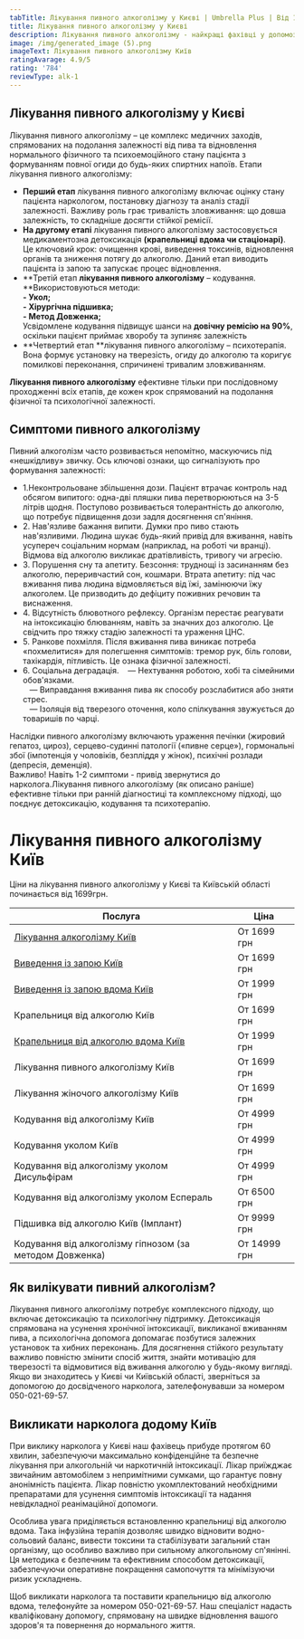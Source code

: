 ```yaml
---
tabTitle: Лікування пивного алкоголізму у Києві | Umbrella Plus | Від 1699 грн
title: Лікування пивного алкоголізму у Києві
description: Лікування пивного алкоголізму - найкращі фахівці у допомозі із залежністю Київ
image: /img/generated_image (5).png
imageText: Лікування пивного алкоголізму Київ
ratingAvarage: 4.9/5
rating: '784'
reviewType: alk-1
---
```


## Лікування пивного алкоголізму у Києві

Лікування пивного алкоголізму – це комплекс медичних заходів, спрямованих на подолання залежності від пива та відновлення нормального фізичного та психоемоційного стану пацієнта з формуванням повної огиди до будь-яких спиртних напоїв. Етапи лікування пивного алкоголізму:

* **Перший етап** лікування пивного алкоголізму включає оцінку стану пацієнта наркологом, постановку діагнозу та аналіз стадії залежності. Важливу роль грає тривалість зловживання: що довша залежність, то складніше досягти стійкої ремісії.
* **На другому етапі** лікування пивного алкоголізму застосовується медикаментозна детоксикація **(крапельниці вдома чи стаціонарі)**. Це ключовий крок: очищення крові, виведення токсинів, відновлення органів та зниження потягу до алкоголю. Даний етап виводить пацієнта із запою та запускає процес відновлення.
* **Третій етап **лікування пивного алкоголізму** – кодування. **Використовуються методи:\
  **- Укол;**\
  **- Хірургічна підшивка;**\
  **- Метод Довженка;**\
  Усвідомлене кодування підвищує шанси на **довічну ремісію на 90%**, оскільки пацієнт приймає хворобу та зупиняє залежність
* **Четвертий етап **лікування пивного алкоголізму – психотерапія. Вона формує установку на тверезість, огиду до алкоголю та коригує помилкові переконання, спричинені тривалим зловживанням.

**Лікування пивного алкоголізму** ефективне тільки при послідовному проходженні всіх етапів, де кожен крок спрямований на подолання фізичної та психологічної залежності.

## Симптоми пивного алкоголізму

Пивний алкоголізм часто розвивається непомітно, маскуючись під «нешкідливу» звичку. Ось ключові ознаки, що сигналізують про формування залежності:

* 1.Неконтрольоване збільшення дози. Пацієнт втрачає контроль над обсягом випитого: одна-дві пляшки пива перетворюються на 3-5 літрів щодня. Поступово розвивається толерантність до алкоголю, що потребує підвищення дози задля досягнення сп'яніння.
* 2. Нав'язливе бажання випити. Думки про пиво стають нав'язливими. Людина шукає будь-який привід для вживання, навіть усупереч соціальним нормам (наприклад, на роботі чи вранці). Відмова від алкоголю викликає дратівливість, тривогу чи агресію.
* 3. Порушення сну та апетиту. Безсоння: труднощі із засинанням без алкоголю, переривчастий сон, кошмари. Втрата апетиту: під час вживання пива людина відмовляється від їжі, замінюючи їжу алкоголем. Це призводить до дефіциту поживних речовин та виснаження.
* 4\. Відсутність блювотного рефлексу. Організм перестає реагувати на інтоксикацію блюванням, навіть за значних доз алкоголю. Це свідчить про тяжку стадію залежності та ураження ЦНС.
* 5. Ранкове похмілля. Після вживання пива виникає потреба «похмелитися» для полегшення симптомів: тремор рук, біль голови, тахікардія, пітливість. Це ознака фізичної залежності.
* 6\. Соціальна деградація.
     — Нехтування роботою, хобі та сімейними обов'язками.\
     — Виправдання вживання пива як способу розслабитися або зняти стрес. \
     — Ізоляція від тверезого оточення, коло спілкування звужується до товаришів по чарці.

Наслідки пивного алкоголізму включають ураження печінки (жировий гепатоз, цироз), серцево-судинні патології («пивне серце»), гормональні збої (імпотенція у чоловіків, безпліддя у жінок), психічні розлади (депресія, деменція).\
Важливо! Навіть 1-2 симптоми - привід звернутися до нарколога.Лікування пивного алкоголізму (як описано раніше) ефективне тільки при ранній діагностиці та комплексному підході, що поєднує детоксикацію, кодування та психотерапію.

# Лікування пивного алкоголізму Київ

Ціни на лікування пивного алкоголізму у Києві та Київській області починається від 1699грн.

| Послуга                                                                                                        | Ціна         |
| -------------------------------------------------------------------------------------------------------------- | ------------ |
| [Лікування алкоголізму Київ](https://umbrella-plus.com.ua/uk/kiev/likyvania-alkogolizmy-kiev/)                 | От 1699 грн  |
| [Виведення із запою Київ](https://umbrella-plus.com.ua/uk/kiev/vivod-iz-zapoia-kiev-ua/)                       | От 1699 грн  |
| [Виведення із запою вдома Київ](https://umbrella-plus.com.ua/uk/kiev/vivod-iz-zapoia-na-domy-kiev-ua/)         | От 1999 грн  |
| Крапельниця від алкоголю Київ                                                                                  | От 1699 грн  |
| [Крапельниця від алкоголю вдома Київ](https://umbrella-plus.com.ua/uk/kiev/kapelnica_ot_alkogola_na_dom_kiev/) | От 1999 грн  |
| Лікування пивного алкоголізму Київ                                                                             | От 1699 грн  |
| Лікування жіночого алкоголізму Київ                                                                            | От 1699 грн  |
| Кодування від алкоголізму Київ                                                                                 | От 4999 грн  |
| Кодування уколом Київ                                                                                          | От 4999 грн  |
| Кодування від алкоголізму уколом Дисульфірам                                                                   | От 4999 грн  |
| Кодування від алкоголізму уколом Еспераль                                                                      | От 6500 грн  |
| Підшивка від алкоголю Київ (Імплант)                                                                           | От 9999 грн  |
| Кодування від алкоголізму гіпнозом (за методом Довженка)                                                       | От 14999 грн |

## Як вилікувати пивний алкоголізм?

Лікування пивного алкоголізму потребує комплексного підходу, що включає детоксикацію та психологічну підтримку. Детоксикація спрямована на усунення хронічної інтоксикації, викликаної вживанням пива, а психологічна допомога допомагає позбутися залежних установок та хибних переконань. Для досягнення стійкого результату важливо повністю змінити спосіб життя, знайти мотивацію для тверезості та відмовитися від вживання алкоголю у будь-якому вигляді. Якщо ви знаходитесь у Києві чи Київській області, зверніться за допомогою до досвідченого нарколога, зателефонувавши за номером 050-021-69-57.

## Викликати нарколога додому Київ

При виклику нарколога у Києві наш фахівець прибуде протягом 60 хвилин, забезпечуючи максимально конфіденційне та безпечне лікування при алкогольній чи наркотичній інтоксикації. Лікар приїжджає звичайним автомобілем з непримітними сумками, що гарантує повну анонімність пацієнта. Лікар повністю укомплектований необхідними препаратами для усунення симптомів інтоксикації та надання невідкладної реанімаційної допомоги.

Особлива увага приділяється встановленню крапельниці від алкоголю вдома. Така інфузійна терапія дозволяє швидко відновити водно-сольовий баланс, вивести токсини та стабілізувати загальний стан організму, що особливо важливо при сильному алкогольному сп'янінні. Ця методика є безпечним та ефективним способом детоксикації, забезпечуючи оперативне покращення самопочуття та мінімізуючи ризик ускладнень.

Щоб викликати нарколога та поставити крапельницю від алкоголю вдома, телефонуйте за номером 050-021-69-57. Наш спеціаліст надасть кваліфіковану допомогу, спрямовану на швидке відновлення вашого здоров'я та повернення до нормального життя.
